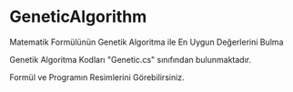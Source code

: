 # GeneticAlgorithm
Matematik Formülünün Genetik Algoritma ile En Uygun Değerlerini Bulma

Genetik Algoritma Kodları "Genetic.cs" sınıfından bulunmaktadır. 

Formül ve Programın Resimlerini Görebilirsiniz.
